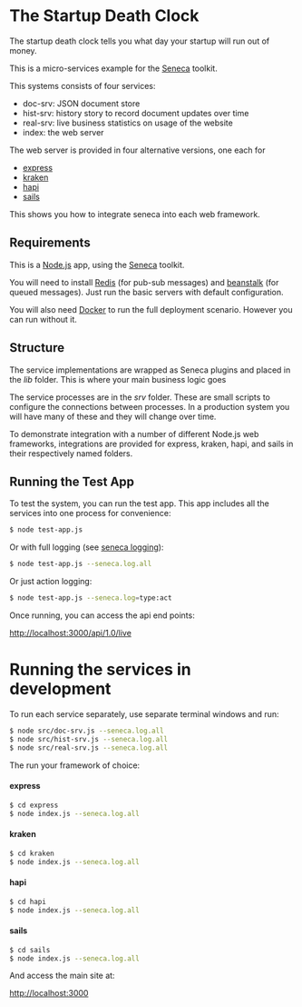 
# The Startup Death Clock

The startup death clock tells you what day your startup will run out of money.

This is a micro-services example for the [Seneca](http://senecajs.org) toolkit.

This systems consists of four services:

   * doc-srv: JSON document store
   * hist-srv: history story to record document updates over time
   * real-srv: live business statistics on usage of the website
   * index: the web server

The web server is provided in four alternative versions, one each for

   * [express](http://expressjs.com)
   * [kraken](http://krakenjs.com)
   * [hapi](http://hapijs.com)
   * [sails](http://sailsjs.org)

This shows you how to integrate seneca into each web framework.


## Requirements

This is a [Node.js](http://nodejs.org) app, using the [Seneca](http://senecajs.org) toolkit.

You will need to install [Redis](http://redis.io/) (for pub-sub messages) and
[beanstalk](http://kr.github.io/beanstalkd/) (for queued messages). Just run the basic servers with default configuration.

You will also need [Docker](http://docker.com) to run the full deployment scenario. However you can run without it.


## Structure

The service implementations are wrapped as Seneca plugins and placed
in the _lib_ folder. This is where your main business logic goes

The service processes are in the _srv_ folder. These are small scripts
to configure the connections between processes. In a production system
you will have many of these and they will change over time.

To demonstrate integration with a number of different Node.js web frameworks,
integrations are provided for express, kraken, hapi, and sails in their
respectively named folders.


## Running the Test App

To test the system, you can run the test app. This app includes all the services into one process for convenience:

```bash
$ node test-app.js
```

Or with full logging 
(see [seneca logging](http://senecajs.org/logging-example.html)):

```bash
$ node test-app.js --seneca.log.all
```

Or just action logging:

```bash
$ node test-app.js --seneca.log=type:act
```

Once running, you can access the api end points:

[http://localhost:3000/api/1.0/live](http://localhost:3000/api/1.0/live)


# Running the services in development

To run each service separately, use separate terminal windows and run:

```bash
$ node src/doc-srv.js --seneca.log.all
$ node src/hist-srv.js --seneca.log.all
$ node src/real-srv.js --seneca.log.all
```

The run your framework of choice:

#### express

```bash
$ cd express
$ node index.js --seneca.log.all
```

#### kraken

```bash
$ cd kraken
$ node index.js --seneca.log.all
```

#### hapi

```bash
$ cd hapi
$ node index.js --seneca.log.all
```

#### sails

```bash
$ cd sails
$ node index.js --seneca.log.all
```

And access the main site at:

[http://localhost:3000](http://localhost:3000)


















